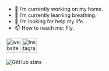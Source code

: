 - 🔭 I’m currently working on my home. 
- 🌱 I’m currently learning breathing. 
- 🤔 I’m looking for help my life. 
- 📫 How to reach me: Fly. 

[<img src='https://cdn.jsdelivr.net/npm/simple-icons@3.0.1/icons/icloud.svg' alt='website' height='40'>](https://moong2.github.io)
[<img src='https://cdn.jsdelivr.net/npm/simple-icons@3.0.1/icons/instagram.svg' alt='instagram' height='40'>](https://www.instagram.com/mg._.2/)  

![GitHub stats](https://github-readme-stats.vercel.app/api?username=moong2&show_icons=true)  
